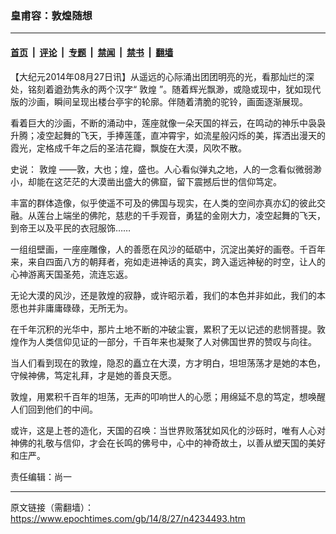 ### 皇甫容：敦煌随想

---

#### [首页](../../../..?n4234493) &nbsp;|&nbsp; [评论](../../../../../epoch-comment?n4234493) &nbsp;|&nbsp; [专题](../../../../../epoch-special?n4234493) &nbsp;|&nbsp; [禁闻](../../../../../epoch-news?n4234493) &nbsp;|&nbsp; [禁书](../../../../../books?n4234493) &nbsp;|&nbsp; [翻墙](https://github.com/gfw-breaker/nogfw/blob/master/README.md?n4234493)


<div class="post_content" id="artbody" itemprop="articleBody">
 <!-- article content begin -->
 <p>
  【大纪元2014年08月27日讯】从遥远的心际涌出团团明亮的光，看那灿烂的深处，铭刻着遒劲隽永的两个汉字“
  <ok href="https://www.epochtimes.com/gb/tag/%E6%95%A6%E7%85%8C.html">
   敦煌
  </ok>
  ”。随着辉光飘渺，或隐或现中，犹如现代版的沙画，瞬间呈现出楼台亭宇的轮廓。伴随着清脆的驼铃，画面逐渐展现。
 </p>
 <p>
  看着巨大的沙画，不断的涌动中，莲座就像一朵天国的祥云，在鸣动的神乐中袅袅升腾；凌空起舞的飞天，手捧莲蓬，直冲霄宇，如流星般闪烁的美，挥洒出漫天的霞光，定格成千年之后的圣洁花瓣，飘旋在大漠，风吹不散。
 </p>
 <p>
  史说：
  <ok href="https://www.epochtimes.com/gb/tag/%E6%95%A6%E7%85%8C.html">
   敦煌
  </ok>
  ——敦，大也；煌，盛也。人心看似弹丸之地，人的一念看似微弱渺小，却能在这茫茫的大漠凿出盛大的佛窟，留下震撼后世的信仰笃定。
 </p>
 <p>
  丰富的群体造像，似乎使遥不可及的佛国与现实，在人类的空间亦真亦幻的彼此交融。从莲台上端坐的佛陀，慈悲的千手观音，勇猛的金刚大力，凌空起舞的飞天，到帝王以及平民的衣冠服饰……
 </p>
 <p>
  一组组壁画，一座座雕像，人的善愿在风沙的砥砺中，沉淀出美好的画卷。千百年来，来自四面八方的朝拜者，宛如走进神话的真实，跨入遥远神秘的时空，让人的心神游离天国圣苑，流连忘返。
 </p>
 <p>
  无论大漠的风沙，还是敦煌的寂静，或许昭示着，我们的本色并非如此，我们的本愿也并非庸庸碌碌，无所无为。
 </p>
 <p>
  在千年沉积的光华中，那片土地不断的冲破尘寰，累积了无以记述的悲悯菩提。敦煌作为人类信仰见证的一部分，千百年来也凝聚了人对佛国世界的赞叹与向往。
 </p>
 <p>
  当人们看到现在的敦煌，隐忍的矗立在大漠，方才明白，坦坦荡荡才是她的本色，守候神佛，笃定礼拜，才是她的善良天愿。
 </p>
 <p>
  敦煌，用累积千百年的坦荡，无声的叩响世人的心愿；用绵延不息的笃定，想唤醒人们回到他们的中间。
 </p>
 <p>
  或许，这是上苍的造化，天国的召唤：当世界败落犹如风化的沙砾时，唯有人心对神佛的礼敬与信仰，才会在长鸣的佛号中，心中的神奇故土，以善从塑天国的美好和庄严。
 </p>
 <p>
  责任编辑：尚一
 </p>
 <!-- article content end -->
 <div id="below_article_ad">
 </div>
</div>


---

原文链接（需翻墙）：https://www.epochtimes.com/gb/14/8/27/n4234493.htm
